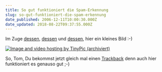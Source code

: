 ```yaml
---
title: So gut funktioniert die Spam-Erkennung
slug: so-gut-funktioniert-die-spam-erkennung
date_published: 2006-12-11T10:00:30.000Z
date_updated: 2018-08-22T09:37:55.000Z
---
```


Im Zuge [dessen](__GHOST_URL__/08/was-ist-ein-trackback/), [dessen](__GHOST_URL__/06/kleines-update-zu-trackbacks/) und [dessen](__GHOST_URL__/05/mein-erster-kontakt-mit-einem-spammer/), hier ein kleines Bild :-)

[![Image and video hosting by TinyPic](//i10.tinypic.com/40da23m.jpg) (archiviert)](http://web.archive.org/web/20070111192157/http://i10.tinypic.com:80/40da23m.jpg)

So, Tom, Du bekommst jetzt gleich mal einen [Trackback](http://www.toms-area-x.de/wordpress/?p=457) denn auch hier funktioniert es genauso gut ;-)
